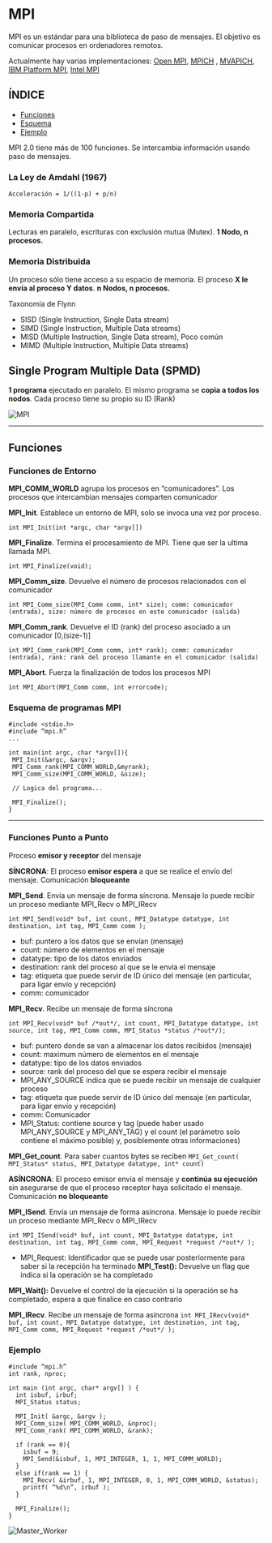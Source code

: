 # MPI
MPI es un estándar para una biblioteca de paso de mensajes. El objetivo es comunicar procesos en ordenadores remotos.

Actualmente hay varias implementaciones: [Open MPI](http://www.open-mpi.org/), [MPICH](http://www.mpich.org/) , [MVAPICH](http://mvapich.cse.ohio-state.edu/), [IBM Platform MPI](http://www.ibm.com/systems/es/platformcomputing/products/mpi/), [Intel MPI](https://www.intel.com/content/www/us/en/developer/tools/oneapi/mpi-library.html)

## ÍNDICE
- [Funciones](#funciones)
- [Esquema](#esquema-de-programas-mpi)
- [Ejemplo](#ejemplo)


MPI 2.0 tiene más de 100 funciones. Se intercambia información usando paso de mensajes.

### La Ley de Amdahl (1967)
```
Acceleración = 1/((1-p) + p/n)
```
### Memoria Compartida
Lecturas en paralelo, escrituras con exclusión mutua (Mutex). **1 Nodo, n procesos.**
### Memoria Distribuida
Un proceso sólo tiene acceso a su espacio de memoria. El proceso **X le envía al proceso Y datos**. **n Nodos, n procesos.**

Taxonomía de Flynn
- SISD (Single Instruction, Single Data stream) 
- SIMD (Single Instruction, Multiple Data streams) 
- MISD (Multiple Instruction, Single Data stream), Poco común 
- MIMD (Multiple Instruction, Multiple Data streams)

## Single Program Multiple Data (SPMD) 
**1 programa** ejecutado en paralelo. El mismo programa se **copia a todos los nodos**. Cada proceso tiene su propio su ID (Rank) 

![MPI](https://github.com/Danipiza/TFG/assets/98972125/9725df3b-60ba-4d4d-9726-0f5087f5c37b)

---

## Funciones 
### Funciones de Entorno
**MPI_COMM_WORLD** agrupa los procesos en “comunicadores”. Los procesos que intercambian mensajes comparten comunicador 


**MPI_Init**. Establece un entorno de MPI, solo se invoca una vez por proceso.

```int MPI_Init(int *argc, char *argv[])```

**MPI_Finalize**. Termina el procesamiento de MPI. Tiene que ser la ultima llamada MPI.

```int MPI_Finalize(void);```

**MPI_Comm_size**. Devuelve el número de procesos relacionados con el comunicador

```int MPI_Comm_size(MPI_Comm comm, int* size); comm: comunicador (entrada), size: número de procesos en este comunicador (salida)```

**MPI_Comm_rank**. Devuelve el ID (rank) del proceso asociado a un comunicador [0,(size-1)]

```int MPI_Comm_rank(MPI_Comm comm, int* rank); comm: comunicador (entrada), rank: rank del proceso llamante en el comunicador (salida)```

**MPI_Abort**. Fuerza la finalización de todos los procesos MPI

```int MPI_Abort(MPI_Comm comm, int errorcode);```

### Esquema de programas MPI
```
#include <stdio.h>
#include “mpi.h”
...

int main(int argc, char *argv[]){ 
 MPI_Init(&argc, &argv);
 MPI_Comm_rank(MPI_COMM_WORLD,&myrank); 
 MPI_Comm_size(MPI_COMM_WORLD, &size);

 // Logica del programa...

 MPI_Finalize();
}
```
---

### Funciones Punto a Punto
Proceso **emisor y receptor** del mensaje

**SÍNCRONA**: El proceso **emisor espera** a que se realice el envío del mensaje. Comunicación **bloqueante**

**MPI_Send**. Envía un mensaje de forma síncrona. Mensaje lo puede recibir un proceso mediante MPI_Recv o MPI_IRecv

```int MPI_Send(void* buf, int count, MPI_Datatype datatype, int destination, int tag, MPI_Comm comm );```
- buf: puntero a los datos que se envían (mensaje)
- count: número de elementos en el mensaje
- datatype: tipo de los datos enviados
- destination: rank del proceso al que se le envía el mensaje
- tag: etiqueta que puede servir de ID único del mensaje (en particular, para ligar envío y recepción)
- comm: comunicador


**MPI_Recv**. Recibe un mensaje de forma síncrona

```int MPI_Recv(void* buf /*out*/, int count, MPI_Datatype datatype, int source, int tag, MPI_Comm comm, MPI_Status *status /*out*/);```
- buf: puntero donde se van a almacenar los datos recibidos (mensaje)
- count: maximum número de elementos en el mensaje
- datatype: tipo de los datos enviados
- source: rank del proceso del que se espera recibir el mensaje
- MPI_ANY_SOURCE indica que se puede recibir un mensaje de cualquier proceso
- tag: etiqueta que puede servir de ID único del mensaje (en particular, para ligar envío y recepción)
- comm: Comunicador
- MPI_Status: contiene source y tag (puede haber usado MPI_ANY_SOURCE y MPI_ANY_TAG) y el count (el parámetro solo contiene el máximo posible) y, posiblemente otras informaciones)


**MPI_Get_count**. Para saber cuantos bytes se reciben
```MPI_Get_count( MPI_Status* status, MPI_Datatype datatype, int* count)```

**ASÍNCRONA**: El proceso emisor envía el mensaje y **continúa su ejecución** sin asegurarse de que el proceso receptor haya solicitado el mensaje. Comunicación **no bloqueante**

**MPI_ISend**. Envía un mensaje de forma asíncrona. Mensaje lo puede recibir un proceso mediante MPI_Recv o MPI_IRecv

```int MPI_ISend(void* buf, int count, MPI_Datatype datatype, int destination, int tag, MPI_Comm comm, MPI_Request *request /*out*/ );```
- MPI_Request: Identificador que se puede usar posteriormente para saber si la recepción ha terminado
**MPI_Test():** Devuelve un flag que indica si la operación se ha completado

**MPI_Wait():** Devuelve el control de la ejecución si la operación se ha completado, espera 
a que finalice en caso contrario

**MPI_IRecv**. Recibe un mensaje de forma asíncrona
```int MPI_IRecv(void* buf, int count, MPI_Datatype datatype, int destination, int tag, MPI_Comm comm, MPI_Request *request /*out*/ );```

  
### Ejemplo
```
#include “mpi.h”
int rank, nproc;

int main (int argc, char* argv[] ) { 
  int isbuf, irbuf; 
  MPI_Status status;

  MPI_Init( &argc, &argv ); 
  MPI_Comm_size( MPI_COMM_WORLD, &nproc); 
  MPI_Comm_rank( MPI_COMM_WORLD, &rank);
  
  if (rank == 0){ 
    isbuf = 9;
    MPI_Send(&isbuf, 1, MPI_INTEGER, 1, 1, MPI_COMM_WORLD);
  } 
  else if(rank == 1) {
    MPI_Recv( &irbuf, 1, MPI_INTEGER, 0, 1, MPI_COMM_WORLD, &status);
    printf( “%d\n”, irbuf );
  }

  MPI_Finalize();
}
```
![Master_Worker](https://github.com/Danipiza/TFG/assets/98972125/bb3bb7ab-b896-4638-a83b-ec256823baf5)



